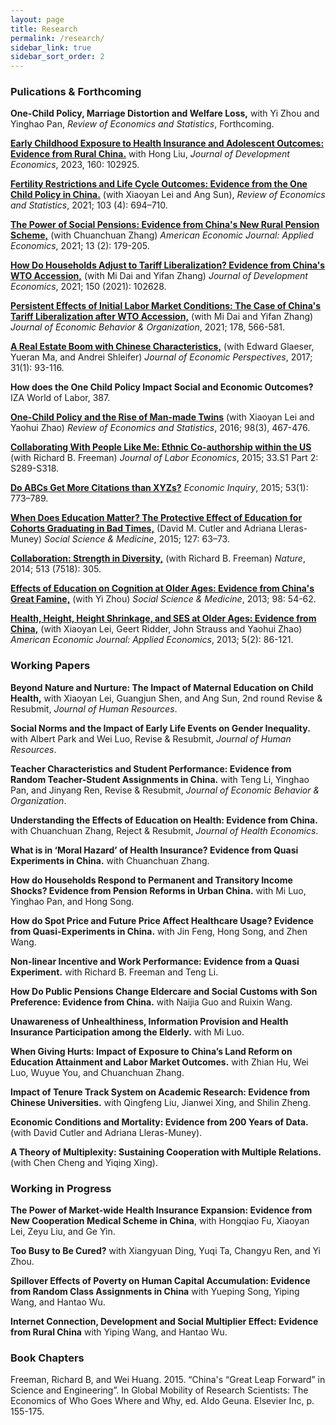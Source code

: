 ```yaml
---
layout: page
title: Research
permalink: /research/
sidebar_link: true
sidebar_sort_order: 2
---
```



### Pulications & Forthcoming

**One-Child Policy, Marriage Distortion and Welfare Loss,**
 with Yi Zhou and Yinghao Pan, *Review of Economics and Statistics*, Forthcoming.

[**Early Childhood Exposure to Health Insurance and Adolescent Outcomes: Evidence from Rural China.**](https://doi.org/10.1016/j.jdeveco.2022.102925) with Hong Liu, *Journal of Development Economics*, 2023, 160: 102925.

[**Fertility Restrictions and Life Cycle Outcomes: Evidence from the One Child Policy in China.**](https://direct.mit.edu/rest/article-abstract/103/4/694/97774/Fertility-Restrictions-and-Life-Cycle-Outcomes?redirectedFrom=fulltext)
 (with Xiaoyan Lei and Ang Sun), *Review of Economics and Statistics*, 2021; 103 (4): 694–710.

[**The Power of Social Pensions: Evidence from China's New Rural Pension Scheme,**](https://www.aeaweb.org/articles?id=10.1257/app.20170789) (with Chuanchuan Zhang) *American Economic Journal: Applied Economics*, 2021; 13 (2): 179-205.

[**How Do Households Adjust to Tariff Liberalization? Evidence from China's WTO Accession,**](https://www.sciencedirect.com/science/article/abs/pii/S0304387821000055) (with Mi Dai and Yifan Zhang) *Journal of Development Economics*, 2021; 150 (2021): 102628.

[**Persistent Effects of Initial Labor Market Conditions: The Case of China's Tariff Liberalization after WTO Accession,**](https://www.sciencedirect.com/science/article/abs/pii/S0167268120302584) (with Mi Dai and Yifan Zhang) *Journal of Economic Behavior & Organization*, 2021; 178, 566-581.

[**A Real Estate Boom with Chinese Characteristics,**](https://www.aeaweb.org/articles?id=10.1257/jep.31.1.93) (with Edward Glaeser, Yueran Ma, and Andrei Shleifer) *Journal of Economic Perspectives*, 2017; 31(1): 93-116.

**How does the One Child Policy Impact Social and Economic Outcomes?** IZA World of Labor, 387.

[**One-Child Policy and the Rise of Man-made Twins**](https://direct.mit.edu/rest/article-abstract/98/3/467/58356/One-Child-Policy-and-the-Rise-of-Man-Made-Twins?redirectedFrom=fulltext) (with Xiaoyan Lei and Yaohui Zhao) *Review of Economics and Statistics*, 2016; 98(3), 467-476.

[**Collaborating With People Like Me: Ethnic Co-authorship within the US**](https://www.journals.uchicago.edu/doi/abs/10.1086/678973) (with Richard B. Freeman) *Journal of Labor Economics*, 2015; 33.S1 Part 2: S289-S318.


[**Do ABCs Get More Citations than XYZs?**](http://onlinelibrary.wiley.com/doi/10.1111/ecin.12125/abstract) *Economic Inquiry*, 2015; 53(1): 773–789.


[**When Does Education Matter? The Protective Effect of Education for Cohorts Graduating in Bad Times,**](https://www.sciencedirect.com/science/article/abs/pii/S0277953614004961) (David M. Cutler and Adriana Lleras-Muney) *Social Science & Medicine*, 2015; 127: 63–73.

[**Collaboration: Strength in Diversity,**](https://www.nature.com/articles/513305a) (with Richard B. Freeman)  *Nature*, 2014; 513 (7518): 305.

[**Effects of Education on Cognition at Older Ages: Evidence from China's Great Famine,**](https://www.sciencedirect.com/science/article/abs/pii/S0277953613004735) (with Yi Zhou) *Social Science & Medicine*, 2013; 98: 54-62.

[**Health, Height, Height Shrinkage, and SES at Older Ages: Evidence from China,**](https://www.aeaweb.org/articles?id=10.1257/app.5.2.86) (with Xiaoyan Lei, Geert Ridder, John Strauss and Yaohui Zhao) *American Economic Journal: Applied Economics*, 2013; 5(2): 86-121.





### Working Papers

**Beyond Nature and Nurture: The Impact of Maternal Education on Child Health,** with Xiaoyan Lei, Guangjun Shen, and Ang Sun, 2nd round Revise & Resubmit, *Journal of Human Resources*. 

**Social Norms and the Impact of Early Life Events on Gender Inequality.** with Albert Park and Wei Luo, Revise & Resubmit, *Journal of Human Resources*.

**Teacher Characteristics and Student Performance: Evidence from Random Teacher-Student Assignments in China.** with Teng Li, Yinghao Pan, and Jinyang Ren, Revise & Resubmit, *Journal of Economic Behavior & Organization*.

**Understanding the Effects of Education on Health: Evidence from China.** with Chuanchuan Zhang, Reject & Resubmit, *Journal of Health Economics*.

**What is in ‘Moral Hazard’ of Health Insurance? Evidence from Quasi Experiments in China.** with Chuanchuan Zhang.

**How do Households Respond to Permanent and Transitory Income Shocks? Evidence from Pension Reforms in Urban China.** with Mi Luo, Yinghao Pan, and Hong Song.

**How do Spot Price and Future Price Affect Healthcare Usage? Evidence from Quasi-Experiments in China.** with Jin Feng, Hong Song, and Zhen Wang.

**Non-linear Incentive and Work Performance: Evidence from a Quasi Experiment.** with Richard B. Freeman and Teng Li.  

**How Do Public Pensions Change Eldercare and Social Customs with Son Preference: Evidence from China.** with Naijia Guo and Ruixin Wang.  

**Unawareness of Unhealthiness, Information Provision and Health Insurance Participation among the Elderly.** with Mi Luo.  


**When Giving Hurts: Impact of Exposure to China’s Land Reform on Education Attainment and Labor Market Outcomes.** with Zhian Hu, Wei Luo, Wuyue You, and Chuanchuan Zhang.

**Impact of Tenure Track System on Academic Research: Evidence from Chinese Universities.** with Qingfeng Liu, Jianwei Xing, and Shilin Zheng.

**Economic Conditions and Mortality: Evidence from 200 Years of Data.** (with David Cutler and Adriana Lleras-Muney).

**A Theory of Multiplexity: Sustaining Cooperation with Multiple Relations.** (with Chen Cheng and Yiqing Xing). 



### Working in Progress

**The Power of Market-wide Health Insurance Expansion: Evidence from New Cooperation Medical Scheme in China**, with Hongqiao Fu, Xiaoyan Lei, Zeyu Liu, and Ge Yin.

**Too Busy to Be Cured?** with Xiangyuan Ding, Yuqi Ta, Changyu Ren, and Yi Zhou.

**Spillover Effects of Poverty on Human Capital Accumulation: Evidence from Random Class Assignments in China** with Yueping Song, Yiping Wang, and Hantao Wu. 

**Internet Connection, Development and Social Multiplier Effect: Evidence from Rural China** with Yiping Wang, and Hantao Wu.



### Book Chapters

Freeman, Richard B, and Wei Huang. 2015. “China's “Great Leap Forward” in Science and Engineering”. In Global Mobility of Research Scientists: The Economics of Who Goes Where and Why, ed. AIdo Geuna. Elsevier Inc, p. 155-175.

